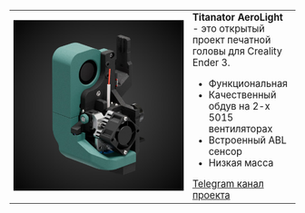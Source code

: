 <!-- verify-admitad: "1e9954c33e" -->
<table>
  <tbody>
    <tr>
      <td width=300 style="vertical-align: middle"><img src="./images/index_aero.jpg" alt="VOSTOK"></td>
      <td style="vertical-align: middle; font-size: 1.2em"><b>Titanator AeroLight</b> - это открытый проект печатной головы для Creality Ender 3.
        <ul>
          <li>Функциональная</li>
          <li>Качественный обдув на 2-х 5015 вентиляторах</li>
          <li>Встроенный ABL сенсор</li>
          <li>Низкая масса</li>
        </ul>
<a href="https://t.me/ft_aerolight">Telegram канал проекта</a>
</td>
    </tr>
  </tbody>
</table>
